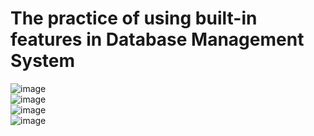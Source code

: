 # The practice of using built-in features in Database Management System

![image](https://github.com/17neverends/PSQL-innerhits-aggregate/assets/118381764/e8ca7bee-f45e-4369-b956-a7182118234e)
<br>
![image](https://github.com/17neverends/PSQL-innerhits-aggregate/assets/118381764/0c6035fd-baa5-4870-9dd7-6ed84e943cd4)
<br>
![image](https://github.com/17neverends/PSQL-innerhits-aggregate/assets/118381764/b1bac7f3-a680-4d3d-969e-c285eda26aa3)
<br>
![image](https://github.com/17neverends/PSQL-innerhits-aggregate/assets/118381764/2ea7397f-3066-4ac1-85ed-0795ace03bbf)
